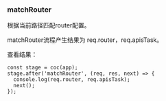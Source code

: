 ### matchRouter

根据当前路径匹配router配置。

matchRouter流程产生结果为 req.router，req.apisTask。

查看结果：
```
const stage = coc(app);
stage.after('matchRouter', (req, res, next) => {
  console.log(req.router, req.apisTask);
  next();
});
```
